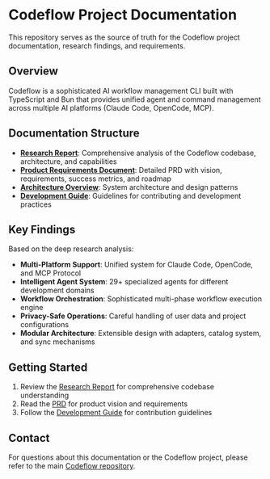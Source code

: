 # Codeflow Project Documentation

This repository serves as the source of truth for the Codeflow project documentation, research findings, and requirements.

## Overview

Codeflow is a sophisticated AI workflow management CLI built with TypeScript and Bun that provides unified agent and command management across multiple AI platforms (Claude Code, OpenCode, MCP).

## Documentation Structure

- **[Research Report](./docs/research-report.md)**: Comprehensive analysis of the Codeflow codebase, architecture, and capabilities
- **[Product Requirements Document](./docs/PRD.md)**: Detailed PRD with vision, requirements, success metrics, and roadmap
- **[Architecture Overview](./docs/architecture.md)**: System architecture and design patterns
- **[Development Guide](./docs/development.md)**: Guidelines for contributing and development practices

## Key Findings

Based on the deep research analysis:

- **Multi-Platform Support**: Unified system for Claude Code, OpenCode, and MCP Protocol
- **Intelligent Agent System**: 29+ specialized agents for different development domains
- **Workflow Orchestration**: Sophisticated multi-phase workflow execution engine
- **Privacy-Safe Operations**: Careful handling of user data and project configurations
- **Modular Architecture**: Extensible design with adapters, catalog system, and sync mechanisms

## Getting Started

1. Review the [Research Report](./docs/research-report.md) for comprehensive codebase understanding
2. Read the [PRD](./docs/PRD.md) for product vision and requirements
3. Follow the [Development Guide](./docs/development.md) for contribution guidelines

## Contact

For questions about this documentation or the Codeflow project, please refer to the main [Codeflow repository](https://github.com/ferg-cod3s/codeflow).